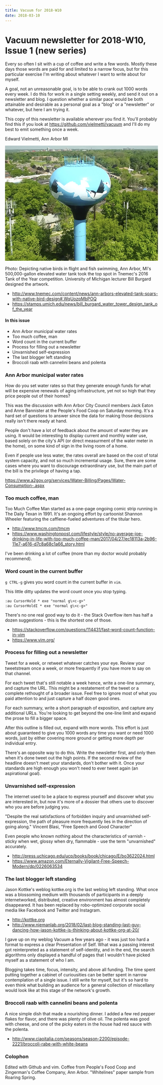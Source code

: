 ```yaml
---
title: Vacuum for 2018-W10
date: 2018-03-10
---
```

# Vacuum newsletter for 2018-W10, Issue 1 (new series)

Every so often I sit with a cup of coffee and write a few words.
Mostly these days those words are paid for and limited to a narrow
focus, but for this particular exercise I'm writing about whatever
I want to write about for myself. 

A goal, not an unreasonable goal, is to be able to crank out 1000
words every week. I do this for work in a single setting weekly,
and send it out on a newsletter and blog. I question whether a
similar pace would be both attainable and desirable as a personal
goal as a "blog" or a "newsletter" or whatever, but here I am trying it.

This copy of this newsletter is available wherever you find it.
You'll probably find this if you look at https://github.com/vielmetti/vacuum 
and I'll do my best to emit something once a week.

Edward Vielmetti, Ann Arbor MI

![Ann Arbor water tank](https://github.com/vielmetti/vacuum/blob/master/photos/2018/Tnemec2016TankofYearAnnArbor_600.jpg)

Photo: Depicting native birds in flight and fish swimming, Ann
Arbor, MI's 500,000-gallon elevated water tank took the top spot
in Tnemec's 2016 Tank of the Year competition. University of
Michigan lecturer Bill Burgard designed the artwork.

* http://www.tnemec.com/content/news/ann-arbors-elevated-tank-soars-with-native-bird-design#.WqUozpMbPOQ
* https://stamps.umich.edu/news/bill_burgard_water_tower_design_tank_of_the_year

#### In this issue

* Ann Arbor municipal water rates
* Too much coffee, man
* Word count in the current buffer
* Process for filling out a newsletter
* Unvarnished self-expression
* The last blogger left standing
* Broccoli raab with cannelini beans and polenta

### Ann Arbor municipal water rates

How do you set water rates so that they generate enough funds
for what will be expensive renewals of aging infrastructure,
yet not so high that they price people out of their homes?

This was the discussion with Ann Arbor City Council members
Jack Eaton and Anne Bannister at
the People's Food Coop on Saturday morning. It's a hard set of questions to
answer since the data for making those decisions really isn't
there ready at hand.

People don't have a lot of feedback about the amount of water they
are using. It would be interesting to display current and monthly
water use, based solely on the city's API (or direct measurment of
the water meter in the home), on some kind of sign in the living room
of a home.

Even if people use less water, the rates overall are based on
the cost of total system capacity, and not so much incremental
usage. Sure, there are some cases where you want to discourage
extraordinary use, but the main part of the bill is the privilege
of having a tap.

https://www.a2gov.org/services/Water-Billing/Pages/Water-Consumption-.aspx

### Too much coffee, man

Too Much Coffee Man started as a one-page ongoing comic strip running in The Daily Texan in 1991.
It's an ongoing effort by cartoonist Shannon Wheeler featuring the caffiene-fueled
adventures of the titular hero.

* http://www.tmcm.com/tmcm
* https://www.washingtonpost.com/lifestyle/style/no-average-joe-drinking-in-life-with-too-much-coffee-man/2017/04/27/ec18113a-2b96-11e7-a616-d7c8a68c1a66_story.html

I've been drinking a lot of coffee (more than my doctor
would probably recommend).

### Word count in the current buffer

`g CTRL-g` gives you word count in the current buffer in `vim`.

This little ditty updates the word count once you stop typing.

```
:au CursorHold * exe "normal g\<c-g>"
:au CursorHoldI * exe "normal g\<c-g>"
```

There's no one real good way to do it - the Stack Overflow item
has half a dozen suggestions - this is the shortest one of those.

* https://stackoverflow.com/questions/114431/fast-word-count-function-in-vim
* https://www.vim.org/

### Process for filling out a newsletter

Tweet for a week, or retweet whatever catches your eye.
Review your tweetstream once a week, or more frequently
if you have more to say on that channel.

For each tweet that's still notable a week hence, write a one-line
summary, and capture the URL. This might be a restatement
of the tweet or a complete rethought of a broader issue.
Feel free to ignore most of what you paid attention to
and just capture a half dozen good ones.

For each summary, write a short paragraph of exposition, and capture
any additional URLs. You're looking to get beyond the one-line
limit and expand the prose to fill a bigger space.

After this outline is filled out, expand with more words.
This effort is just about guaranteed to give you 1000 words
any time you want or need 1000 words, just by either covering
more ground or getting more depth per individual entry.

There's an opposite way to do this. Write the newsletter first, and
only then when it's done tweet out the high points. If the second
review of the headline doesn't meet your standards, don't bother with
it. Once your standards are high enough you won't need to ever tweet
again (an aspirational goal).

### Unvarnished self-expression

The internet used to be a place to express yourself and discover
what you are interested in, but now it's more of a dossier that
others use to discover who you are before judging you.

"Despite the real satisfactions of forbidden inquiry and unvarnished
self-expression, the path of pleasure more frequently lies in the
direction of going along." Vincent Blasi, "Free Speech and Good Character"

Even people who known nothing about the characteristics of
varnish - sticky when wet, glossy when dry, flammable - use the term "unvarnished" accurately.

* http://press.uchicago.edu/ucp/books/book/chicago/E/bo3622024.html
* https://www.amazon.com/Eternally-Vigilant-Free-Speech-Modern/dp/0226063534

### The last blogger left standing

Jason Kottke's weblog kottke.org is the last weblog left
standing. What once was a blossoming medium with thousands
of participants in a deeply internetworked, distributed,
creative environment has almost completely disappeared. 
It has been replaced by robo-optimized corporate social media like Facebook
and Twitter and Instagram.

* http://kottke.org
* http://www.niemanlab.org/2018/02/last-blog-standing-last-guy-dancing-how-jason-kottke-is-thinking-about-kottke-org-at-20/

I gave up on my weblog Vacuum a few years ago - it was just
too hard a format to express a clear Presentation of Self.
What was a passing interest got reinterpreted as a statement
of self-identity, and in the end, the search algorithms only
displayed a handful of pages that I wouldn't have picked myself
as a statement of who I am.

Blogging takes time, focus, intensity, and above all funding.
The time spent putting together a cabinet of curiousities can
be better spent in narrow contemplation of a single issue.
I still write for myself, but it's so hard to even think
what building an audience for a general collection of
miscellany would look like at this stage of the network's growth.

### Broccoli raab with cannelini beans and polenta

A nice simple dish that made a nourishing dinner. I added a few
red pepper flakes for flavor, and there was plenty of olive oil.
The polenta was good with cheese, and one of the picky eaters
in the house had red sauce with the polenta.

* http://www.ciaoitalia.com/seasons/season-2200/episode-2221/broccoli-rabe-with-white-beans

### Colophon

Edited with Github and vim. Coffee from People's Food Coop
and Zingerman's Coffee Company, Ann Arbor. "Whitelines"
paper sample from Roaring Spring. 

